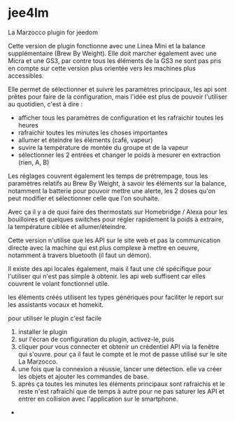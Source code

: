 # jee4lm
La Marzocco plugin for jeedom

Cette version de plugin fonctionne avec une Linea Mini et la balance supplémentaire (Brew By Weight). Elle doit marcher également avec une Micra et une GS3, par contre tous les éléments de la GS3 ne sont pas pris en compte sur cette version plus orientée vers les machines plus accessibles.

Elle permet de sélectionner et suivre les paramètres principaux, les api sont prêtes pour faire de la configuration, mais l'idée est plus de pouvoir l'utiliser au quotidien, c'est à dire :

- afficher tous les paramètres de configuration et les rafraichir toutes les heures
- rafraichir toutes les minutes les choses importantes
- allumer et éteindre les éléments (café, vapeur)
- suvire la température de montée du groupe et de la vapeur
- sélectionner les 2 entrées et changer le poids à mesurer en extraction (rien, A, B)

Les réglages couvrent également les temps de prétrempage, tous les paramètres relatifs au Brew By Weight, à savoir les éléments sur la balance, notamment la batterie pour pouvoir mettre une alerte, les 2 doses qu'on peut modifier et sélectionner celle que l'on souhaite.

Avec ça il y a de quoi faire des thermostats sur Homebridge / Alexa pour les bouilloires et quelques switches pour régler rapidement la poids à extraire, la température ciblée et allumer/éteindre.

Cette version n'utilise que les API sur le site web et pas la communication directe avec la machine qui est plus complexe à mettre en oeuvre, notamment à travers bluetooth (il faut un démon).

Il existe des api locales également, mais il faut une clé spécifique pour l'utiliser qui n'est pas simple à obtenir. les api web suffisent car elles couvrent le volant fonctionnel utile.

les éléments créés utilisent les types génériques pour faciliter le report sur les assistants vocaux et homekit. 

pour utiliser le plugin c'est facile

1) installer le plugin
2) sur l'écran de configuration du plugin, activez-le, puis 
3) cliquer pour vous connecter et obtenir un crédentiel API via la fenêtre qui s'ouvre. pour ça il faut le compte et le mot de passe utilisé sur le site La Marzocco. 
4) une fois que la connexion a réussie, lancer une détection. elle va créer les objets et ajouter les commandes de base.
5) après ça toutes les minutes les éléments principaux sont rafraichis et le reste n'est rafraichi que de temps à autre pour ne pas saturer les API et entrer en collision avec l'application sur le smartphone.



- 
